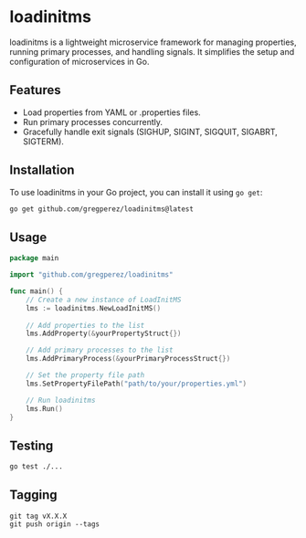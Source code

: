 # loadinitms

loadinitms is a lightweight microservice framework for managing properties, running primary processes, and handling signals. It simplifies the setup and configuration of microservices in Go.

## Features

- Load properties from YAML or .properties files.
- Run primary processes concurrently.
- Gracefully handle exit signals (SIGHUP, SIGINT, SIGQUIT, SIGABRT, SIGTERM).

## Installation

To use loadinitms in your Go project, you can install it using `go get`:

```bash
go get github.com/gregperez/loadinitms@latest
```

## Usage

```go
package main

import "github.com/gregperez/loadinitms"

func main() {
	// Create a new instance of LoadInitMS
	lms := loadinitms.NewLoadInitMS()
	
	// Add properties to the list
	lms.AddProperty(&yourPropertyStruct{})

	// Add primary processes to the list
	lms.AddPrimaryProcess(&yourPrimaryProcessStruct{})

	// Set the property file path
	lms.SetPropertyFilePath("path/to/your/properties.yml")

	// Run loadinitms
	lms.Run()
}
```

## Testing

```bash
go test ./...
```

## Tagging

```
git tag vX.X.X
git push origin --tags
```
